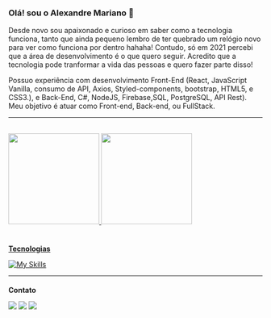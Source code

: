 
### Olá! sou o Alexandre Mariano 👋
 
Desde novo sou apaixonado e curioso em saber como a tecnologia funciona, tanto que ainda pequeno lembro de ter quebrado um relógio novo para ver como funciona por dentro hahaha! Contudo, só em 2021 percebi que a área de desenvolvimento é o que quero seguir.
Acredito que a tecnologia pode tranformar a vida das pessoas e quero fazer parte disso!

 Possuo experiência com desenvolvimento Front-End (React, JavaScript Vanilla, consumo de API, Axios, Styled-components, bootstrap, HTML5, e CSS3.), e Back-End, C#, NodeJS, Firebase,SQL, PostgreSQL, API Rest).
Meu objetivo é atuar como Front-end, Back-end, ou FullStack.



<hr>
<br>
 <div>
  <a href="https://github.com/alexandreSouza31/">
  <img height="180em" src="[https://github-readme-stats.vercel.app/api?](https://github-readme-stats-git-masterrstaa-rickstaa.vercel.app/api?)username=alexandre_mariano&show_icons=true&theme=dracula&include_all_commits=true&count_private=true"/>
  <img height="180em" src="https://github-readme-stats-git-masterrstaa-rickstaa.vercel.app/api/top-langs/?username=alexandreSouza31&layout=compact&langs_count=112&theme=dracula"/>
   
  
</div>
 
<br>

<h4 style="margin-bottom: 10px">Tecnologias</h4>

[![My Skills](https://skillicons.dev/icons?i=cs,js,react,vite,nodejs,express,firebase,postgres,styledcomponents,bootstrap,css,html,git&theme=light)](https://skillicons.dev)
<!--[![My Skills](https://skillicons.dev/icons?i=js,react,vite,nodejs,express,ts,firebase,postgres,styledcomponents,bootstrap,css,html,git&theme=light)](https://skillicons.dev)-->

 <hr>
<div> 
<h4 style="margin-bottom: 10px">Contato</h4>
 
  <a href = "mailto:alexandre31_m@hotmail.com"><img src="https://img.shields.io/badge/Microsoft_Outlook-0078D4?style=for-the-badge&logo=microsoft-outlook&logoColor=white" target="_blank"></a>
 <a href="https://discord.com/channels/@me/831222330206322699" target="_blank"><img src="https://img.shields.io/badge/-Discord-%23E4405F?style=for-the-badge&logo=discord&logoColor=white" target="_blank"></a>
  <a href="https://www.linkedin.com/in/alexandremariano31/" target="_blank"><img src="https://img.shields.io/badge/-LinkedIn-%230077B5?style=for-the-badge&logo=linkedin&logoColor=white" target="_blank"></a> 

 <!--![Snake animation](https://github.com/mfcastilho/mfcastilho/blob/output/github-contribution-grid-snake.svg)-->
 
</div>
